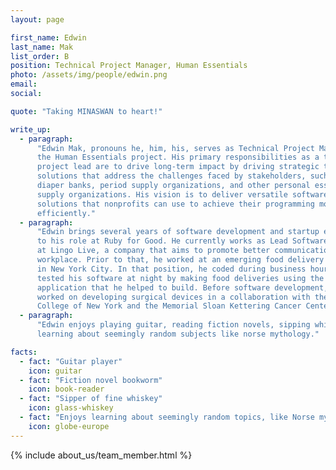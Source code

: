 ```yaml
---
layout: page

first_name: Edwin
last_name: Mak
list_order: B
position: Technical Project Manager, Human Essentials
photo: /assets/img/people/edwin.png
email:
social:

quote: "Taking MINASWAN to heart!"

write_up:
  - paragraph:
      "Edwin Mak, pronouns he, him, his, serves as Technical Project Manager for
      the Human Essentials project. His primary responsibilities as a technical
      project lead are to drive long-term impact by driving strategic technical
      solutions that address the challenges faced by stakeholders, such as
      diaper banks, period supply organizations, and other personal essentials
      supply organizations. His vision is to deliver versatile software
      solutions that nonprofits can use to achieve their programming more
      efficiently."
  - paragraph:
      "Edwin brings several years of software development and startup experience
      to his role at Ruby for Good. He currently works as Lead Software Engineer
      at Lingo Live, a company that aims to promote better communication in the
      workplace. Prior to that, he worked at an emerging food delivery company
      in New York City. In that position, he coded during business hours and
      tested his software at night by making food deliveries using the
      application that he helped to build. Before software development, Edwin
      worked on developing surgical devices in a collaboration with the City
      College of New York and the Memorial Sloan Kettering Cancer Center."
  - paragraph:
      "Edwin enjoys playing guitar, reading fiction novels, sipping whiskey, and
      learning about seemingly random subjects like norse mythology."

facts:
  - fact: "Guitar player"
    icon: guitar
  - fact: "Fiction novel bookworm"
    icon: book-reader
  - fact: "Sipper of fine whiskey"
    icon: glass-whiskey
  - fact: "Enjoys learning about seemingly random topics, like Norse mythology"
    icon: globe-europe
---
```


{% include about_us/team_member.html %}
